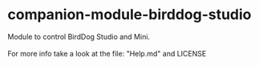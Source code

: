 # companion-module-birddog-studio

Module to control BirdDog Studio and Mini.
<br/>
<br/>For more info take a look at the file: "Help.md" and LICENSE
